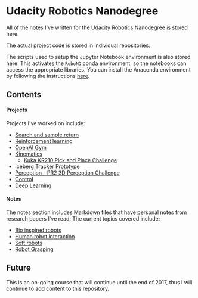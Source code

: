 # Udacity Robotics Nanodegree

All of the notes I've written for the Udacity Robotics Nanodegree is stored here.

The actual project code is stored in individual repositories.

The scripts used to setup the Jupyter Notebook environment is also stored here. This activates the `RoboND` conda environment, so the notebooks can access the appropriate libraries. You can install the Anaconda environment by following the instructions [here](../master/doc/configure_via_anaconda.md).

## Contents

#### Projects

Projects I've worked on include:
- [Search and sample return](https://github.com/camisatx/RoboND-Rover-Project/blob/master/README.md)
- [Reinforcement learning](../master/projects/learning)
- [OpenAI Gym](../master/projects/gym)
- [Kinematics](../master/projects/kinematics/README.md)
    - [Kuka KR210 Pick and Place Challenge](../master/projects/kinematics/kuka_kr210/README.md)
- [Iceberg Tracker Prototype](../master/projects/Iceberg_Tracker/README.md)
- [Perception - PR2 3D Perception Challenge](../master/projects/perception/README.md)
- [Control](../master/projects/controls/README.md)
- [Deep Learning](../master/projects/deep_learning/README.md)

#### Notes

The notes section includes Markdown files that have personal notes from research papers I've read. The current topics covered include:
- [Bio inspired robots](../master/notes/bio_inspired)
- [Human robot interaction](../master/notes/human_robot_interaction)
- [Soft robots](../master/notes/soft_robots/README.md)
- [Robot Grasping](../master/notes/robot_grasping/README.md)

## Future

This is an on-going course that will continue until the end of 2017, thus I will continue to add content to this repository.

